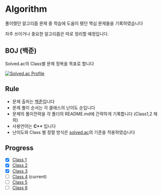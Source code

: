 # Algorithm
풀이했던 알고리즘 문제 중 학습에 도움이 됐던 핵심 문제들을 기록하였습니다

자주 쓰이거나 중요한 알고리즘은 따로 정리할 예정입니다.

## BOJ (백준)
Solved.ac의 Class별 문제 정복을 목표로 합니다

[![Solved.ac
Profile](http://mazassumnida.wtf/api/v2/generate_badge?boj=r2god7k)](https://solved.ac/r2god7k)



## Rule
- 문제 출처는 [백준](https://www.acmicpc.net/)입니다
- 문제 풀이 순서는 각 클래스의 난이도 순입니다
- 문제의 풀이전략을 각 폴더의 README.md에 간략하게 기록합니다 (Class1,2 제외)
- 사용언어는 <b>C++</b> 입니다
- 난이도와 Class 별 정렬 방식은 [solved.ac](https://solved.ac/)의 기준을 적용하였습니다

## Progress
- [x] [Class 1](https://github.com/ashpurple/Algorithm-Study/tree/main/Class%201)
- [x] [Class 2](https://github.com/ashpurple/Algorithm-Study/tree/main/Class%202)
- [x] [Class 3](https://github.com/ashpurple/Algorithm-Study/tree/main/Class%203) 
- [ ] [Class 4](https://github.com/ashpurple/Algorithm-Study/tree/main/Class%204) (current)
- [ ] [Class 5](https://github.com/ashpurple/Algorithm-Study/tree/main/Class%205) 
- [ ] [Class 6](https://github.com/ashpurple/Algorithm-Study/tree/main/Class%206)
